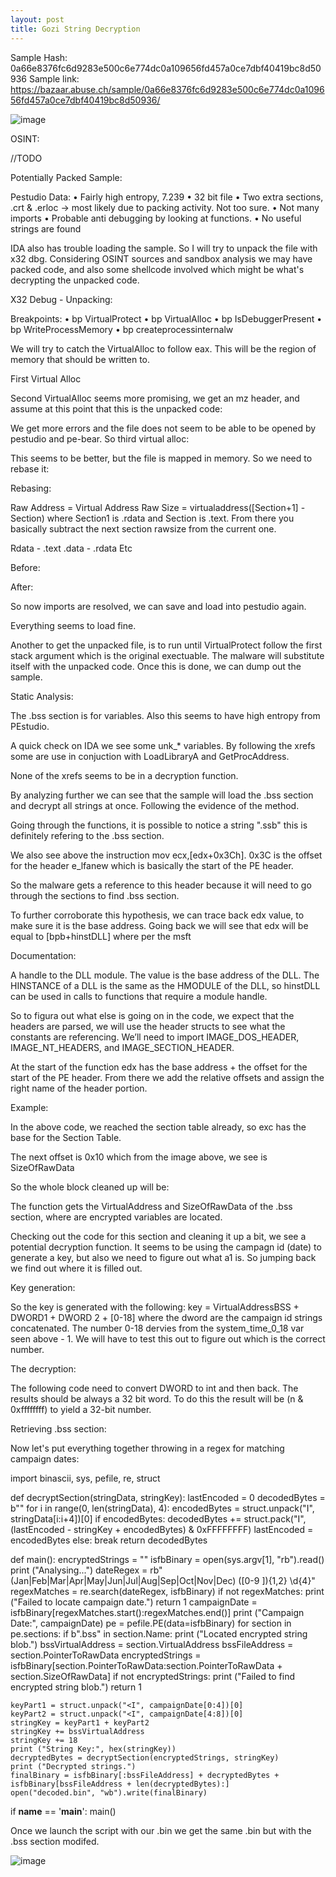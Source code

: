 ```yaml
---
layout: post
title: Gozi String Decryption
---
```


Sample Hash: 0a66e8376fc6d9283e500c6e774dc0a109656fd457a0ce7dbf40419bc8d50936
Sample link: https://bazaar.abuse.ch/sample/0a66e8376fc6d9283e500c6e774dc0a109656fd457a0ce7dbf40419bc8d50936/

![image](https://user-images.githubusercontent.com/107503502/199960228-90a98d26-8e55-410e-b4ea-98c6140417f9.png)




OSINT:

//TODO


Potentially Packed Sample:

Pestudio Data:
	• Fairly high entropy, 7.239
	• 32 bit file
	• Two extra sections, .crt & .erloc -> most likely due to packing activity. Not too sure.
	• Not many imports
	• Probable anti debugging by looking at functions.
	• No useful strings are found











IDA  also has trouble loading the sample. So I will try to unpack the file with x32 dbg.
Considering OSINT sources and sandbox analysis we may have packed code, and also some shellcode involved which might be what's decrypting the unpacked code.


X32 Debug - Unpacking:

Breakpoints:
	•  bp VirtualProtect
	•  bp VirtualAlloc
	•  bp IsDebuggerPresent
	•  bp WriteProcessMemory
	•  bp createprocessinternalw

We will try to catch the VirtualAlloc to follow eax. This will be the region of memory that should be written to.

First Virtual Alloc






Second VirtualAlloc seems more promising, we get an mz header, and assume at this point that this is the unpacked code:



We get more errors and the file does not seem to be able to be opened by pestudio and pe-bear.
So third virtual alloc:


This seems to be better, but the file is mapped in memory. So we need to rebase it:



Rebasing:

Raw Address = Virtual Address
Raw Size = virtualaddress([Section+1] - Section) where Section1 is .rdata and Section is .text. From there you basically subtract the next section rawsize from the current one.

Rdata - .text
.data - .rdata
Etc

Before:



After:




So now imports are resolved, we can save and load into pestudio again.

Everything seems to load fine.

Another to get the unpacked file, is to run until VirtualProtect follow the first stack argument which is the original exectuable. The malware will substitute itself with the unpacked code.
Once this is done, we can dump out the sample.





Static Analysis:

The .bss section is for variables. Also this seems to have high entropy from PEstudio.

 A quick check on IDA we see some unk_* variables. By following the xrefs some are use in conjuction with LoadLibraryA and GetProcAddress.

None of the xrefs seems to be in a decryption function.

By analyzing further we can see that the sample will load the .bss section and decrypt all strings at once. Following the evidence of the method.

Going through the functions, it is possible to notice a string ".ssb" this is definitely refering to the .bss section.

We also see above the instruction mov ecx,[edx+0x3Ch]. 0x3C is the offset for the header e_lfanew which is basically the start of the PE header.

So the malware gets a reference to this header because it will need to go through the sections to find .bss section.

To further corroborate this hypothesis, we can trace back edx value, to make sure it is the base address. Going back we will see that edx will be equal to [bpb+hinstDLL] where per the msft

Documentation: 

A handle to the DLL module. The value is the base address of the DLL. The HINSTANCE of a DLL is the same as the HMODULE of the DLL, 
so hinstDLL can be used in calls to functions that require a module handle.










So to figura out what else is going on in the code, we expect that the headers are parsed, we will use the header structs to see what the constants are referencing.
We’ll need to import IMAGE_DOS_HEADER, IMAGE_NT_HEADERS, and IMAGE_SECTION_HEADER.

At the start of the function edx has the base address + the offset for the start of the PE header. From there we add the relative offsets and assign the right name of the header portion.

Example:

In the above code, we reached the section table already, so exc has the base for the Section Table.





The next offset is 0x10 which from the image above, we see is SizeOfRawData




So the whole block cleaned up will be:


			


The function gets the VirtualAddress and SizeOfRawData of the .bss section, where are encrypted variables are located.

Checking out the code for this section and cleaning it up a bit, we see a potential decryption function. It seems to be using the campagn id (date) to generate a key, but also we need to figure out what a1 is.
So jumping back we find out where it is filled out.










Key generation:

So the key is generated with the following:  key = VirtualAddressBSS + DWORD1 + DWORD 2 + [0-18] where the dword are the campaign id strings concatenated. 
The number 0-18 dervies from the system_time_0_18  var seen above - 1. We will have to test this out to figure out which is the correct number.



The decryption:

The following code need to convert DWORD to int and then back. The results should be always a 32 bit word.
To do this the result will be (n & 0xffffffff)  to yield a 32-bit number.



Retrieving .bss section:



Now let's put everything together throwing in a regex for matching campaign dates:


import binascii, sys, pefile, re, struct

def decryptSection(stringData, stringKey):
    lastEncoded = 0
    decodedBytes = b""
    for i in range(0, len(stringData), 4):
        encodedBytes = struct.unpack("I", stringData[i:i+4])[0]
        if encodedBytes:
            decodedBytes += struct.pack("I", (lastEncoded - stringKey + encodedBytes) & 0xFFFFFFFF)
            lastEncoded = encodedBytes
        else:
            break
    return decodedBytes

def main():
    encryptedStrings = ""
    isfbBinary = open(sys.argv[1], "rb").read()
    print ("Analysing...")
    dateRegex = rb"(Jan|Feb|Mar|Apr|May|Jun|Jul|Aug|Sep|Oct|Nov|Dec) ([0-9 ]){1,2} \d{4}"
    regexMatches = re.search(dateRegex, isfbBinary)
    if not regexMatches:
        print ("Failed to locate campaign date.")
        return 1
    campaignDate = isfbBinary[regexMatches.start():regexMatches.end()]
    print ("Campaign Date:", campaignDate)
    pe = pefile.PE(data=isfbBinary)
    for section in pe.sections:
        if b".bss" in section.Name:
            print ("Located encrypted string blob.")
            bssVirtualAddress = section.VirtualAddress
            bssFileAddress = section.PointerToRawData
            encryptedStrings = isfbBinary[section.PointerToRawData:section.PointerToRawData + section.SizeOfRawData]
    if not encryptedStrings:
        print ("Failed to find encrypted string blob.")
        return 1

    keyPart1 = struct.unpack("<I", campaignDate[0:4])[0]
    keyPart2 = struct.unpack("<I", campaignDate[4:8])[0]
    stringKey = keyPart1 + keyPart2 
    stringKey += bssVirtualAddress
    stringKey += 18
    print ("String Key:", hex(stringKey))
    decryptedBytes = decryptSection(encryptedStrings, stringKey)
    print ("Decrypted strings.")
    finalBinary = isfbBinary[:bssFileAddress] + decryptedBytes + isfbBinary[bssFileAddress + len(decryptedBytes):]
    open("decoded.bin", "wb").write(finalBinary)

if __name__ == '__main__':
    main()


Once we launch the script with our .bin we get the same .bin but with the .bss section modifed.



![image](https://user-images.githubusercontent.com/107503502/199960169-217ba5ee-02e1-4a6c-b209-fccffc0d2614.png)
